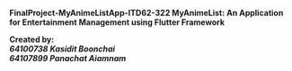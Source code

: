 <b>FinalProject-MyAnimeListApp-ITD62-322<b>
<b>MyAnimeList: An Application for Entertainment Management using Flutter Framework<b>

Created by: <br>
<i>64100738 Kasidit Boonchai<i> <br>
<i>64107899 Panachat Aiamnam<i> <br>
